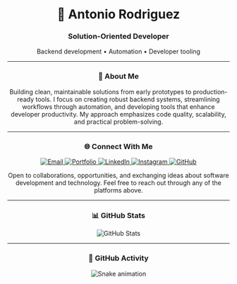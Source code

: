 <div align="center">

# 👋 Antonio Rodriguez

### Solution-Oriented Developer

Backend development • Automation • Developer tooling

---

### 🚀 About Me

Building clean, maintainable solutions from early prototypes to production-ready tools. I focus on creating robust backend systems, streamlining workflows through automation, and developing tools that enhance developer productivity. My approach emphasizes code quality, scalability, and practical problem-solving.

---

### 🌐 Connect With Me

<p>
<a href="mailto:kontakt@antoniorodriguez.no">
    <img src="https://img.shields.io/badge/Email-f38ba8?style=for-the-badge&logo=gmail&logoColor=1e1e2e" alt="Email"/>
  </a>

  <a href="https://antoniorodriguez.no" target="_blank">
    <img src="https://img.shields.io/badge/Portfolio-fab387?style=for-the-badge&logo=firefox&logoColor=1e1e2e" alt="Portfolio"/>
  </a>
  <a href="https://www.linkedin.com/in/antoniorodr/" target="_blank">
    <img src="https://img.shields.io/badge/LinkedIn-89b4fa?style=for-the-badge&logo=linkedin&logoColor=1e1e2e" alt="LinkedIn"/>
  </a>
  <a href="https://www.instagram.com/antonioronor/" target="_blank">
    <img src="https://img.shields.io/badge/Instagram-f5c2e7?style=for-the-badge&logo=instagram&logoColor=1e1e2e" alt="Instagram"/>
  </a>
  <a href="https://github.com/antoniorodr">
    <img src="https://img.shields.io/badge/GitHub-a6e3a1?style=for-the-badge&logo=github&logoColor=1e1e2e" alt="GitHub"/>
  </a>
</p>

Open to collaborations, opportunities, and exchanging ideas about software development and technology. Feel free to reach out through any of the platforms above.

---

### 📊 GitHub Stats

<p>
  <img src="https://github-readme-stats.vercel.app/api?username=antoniorodr&show_icons=true&theme=catppuccin_mocha&hide_border=true&border_radius=10&include_all_commits=true&count_private=true" alt="GitHub Stats" />
</p>

---

### 🐍 GitHub Activity

<img src="https://raw.githubusercontent.com/antoniorodr/antoniorodr/output/snake-mocha.svg" alt="Snake animation" />

</div>
